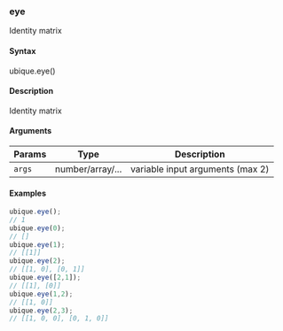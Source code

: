 ### eye

Identity matrix


#### Syntax

ubique.eye()


#### Description

Identity matrix  



#### Arguments

|Params|Type|Description
|---------|----|-----------
|`args` | number/array/... | variable input arguments (max 2)


#### Examples

```js
ubique.eye();
// 1
ubique.eye(0);
// []
ubique.eye(1);
// [[1]]
ubique.eye(2);
// [[1, 0], [0, 1]]
ubique.eye([2,1]);
// [[1], [0]]
ubique.eye(1,2);
// [[1, 0]]
ubique.eye(2,3);
// [[1, 0, 0], [0, 1, 0]]
```

